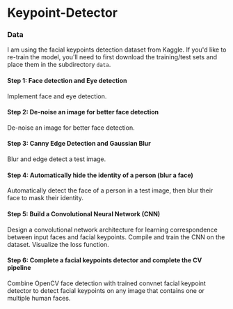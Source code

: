 # Keypoint-Detector

### Data

I am using the facial keypoints detection dataset from Kaggle. If you'd like to re-train the model, you'll need to first download the training/test sets and place them in the subdirectory `data`.


#### Step 1:  Face detection and Eye detection
Implement face and eye detection.

#### Step 2: De-noise an image for better face detection
De-noise an image for better face detection.

#### Step 3: Canny Edge Detection and Gaussian Blur
Blur and edge detect a test image.

#### Step 4: Automatically hide the identity of a person (blur a face)
Automatically detect the face of a person in a test image, then blur their face to mask their identity.

#### Step 5:  Build a Convolutional Neural Network (CNN)
Design a convolutional network architecture for learning correspondence between input faces and facial keypoints.
Compile and train the CNN on the dataset.
Visualize the loss function.

#### Step 6:  Complete a facial keypoints detector and complete the CV pipeline
Combine OpenCV face detection with trained convnet facial keypoint detector to detect facial keypoints on any image
that contains one or multiple human faces.

